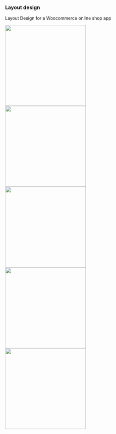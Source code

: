 ### Layout design

Layout Design for a Woocommerce online shop app



<a href="#"><img src="https://tosinonikute.github.io/images/woocommerce/image1.png" align="left" width="260" ></a>

<a href="#"><img src="https://tosinonikute.github.io/images/woocommerce/image2.png" align="left" width="260" ></a>

<a href="#"><img src="https://tosinonikute.github.io/images/woocommerce/image3.jpg" align="left" width="260" ></a>

<br><br>

<a href="#"><img src="https://tosinonikute.github.io/images/woocommerce/image4.png" align="left" width="260" ></a>

<a href="#"><img src="https://tosinonikute.github.io/images/woocommerce/image5.png" align="left" width="260" ></a>
